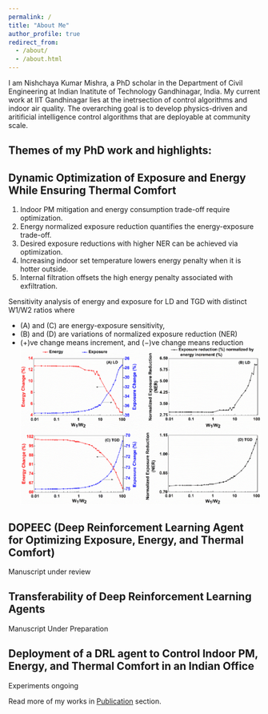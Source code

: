 ```yaml
---
permalink: /
title: "About Me"
author_profile: true
redirect_from: 
  - /about/
  - /about.html
---
```


I am Nishchaya Kumar Mishra, a PhD scholar in the Department of Civil Engineering at Indian Inatitute of Technology Gandhinagar, India. My current work at IIT Gandhinagar lies at the inetrsection of control algorithms and indoor air quality. The overarching goal is to develop physics-driven and aritificial intelligence control algorithms that are deployable at community scale. 

Themes of my PhD work and highlights:
---
Dynamic Optimization of Exposure and Energy While Ensuring Thermal Comfort
---
1. Indoor PM mitigation and energy consumption trade-off require optimization.
2. Energy normalized exposure reduction quantifies the energy-exposure trade-off.
3. Desired exposure reductions with higher NER can be achieved via optimization.
4. Increasing indoor set temperature lowers energy penalty when it is hotter outside.
5. Internal filtration offsets the high energy penalty associated with exfiltration.

Sensitivity analysis of energy and exposure for LD and TGD with distinct W1/W2 ratios where
- (A) and (C) are energy-exposure sensitivity,
- (B) and (D) are variations of normalized exposure reduction (NER)
- (+)ve change means increment, and (−)ve change means reduction
![LD_TGD_Sensitivity](/images/LD_TGD_Sensitivity.jpg)

DOPEEC (Deep Reinforcement Learning Agent for Optimizing Exposure, Energy, and Thermal Comfort)
---
Manuscript under review

Transferability of Deep Reinforcement Learning Agents
---
Manuscript Under Preparation

Deployment of a DRL agent to Control Indoor PM, Energy, and Thermal Comfort in an Indian Office
---
Experiments ongoing

Read more of my works in [Publication](https://nishmishra15.github.io//publications) section.
  


